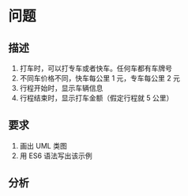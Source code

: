 # 问题

## 描述
1. 打车时，可以打专车或者快车。任何车都有车牌号
2. 不同车价格不同，快车每公里 1 元，专车每公里 2 元
3. 行程开始时，显示车辆信息
4. 行程结束时，显示打车金额（假定行程就 5 公里）

## 要求
1. 画出 UML 类图
2. 用 ES6 语法写出该示例

## 分析
